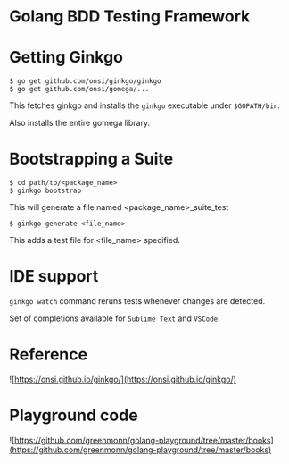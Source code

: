 # Golang BDD Testing Framework

# Getting Ginkgo
```
$ go get github.com/onsi/ginkgo/ginkgo
$ go get github.com/onsi/gomega/...
```

This fetches ginkgo and installs the `ginkgo` executable under `$GOPATH/bin`.

Also installs the entire gomega library.

# Bootstrapping a Suite

```
$ cd path/to/<package_name>
$ ginkgo bootstrap
```

This will generate a file named <package_name>_suite_test


```
$ ginkgo generate <file_name>
```

This adds a test file for <file_name> specified.

# IDE support
`ginkgo watch` command reruns tests whenever changes are detected.

Set of completions available for `Sublime Text` and `VSCode`.

# Reference

![https://onsi.github.io/ginkgo/](https://onsi.github.io/ginkgo/)

# Playground code

![https://github.com/greenmonn/golang-playground/tree/master/books](https://github.com/greenmonn/golang-playground/tree/master/books)